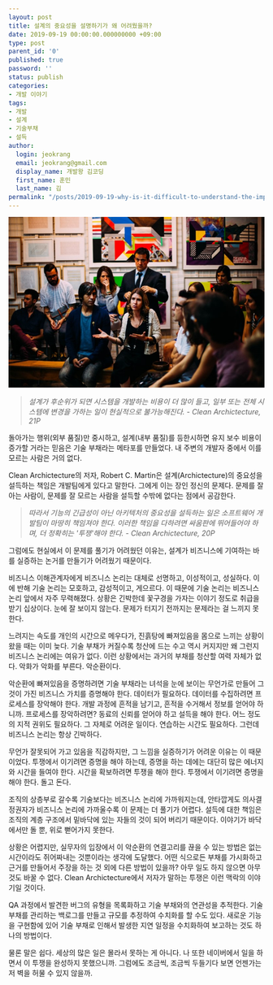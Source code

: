 ```yaml
---
layout: post
title: 설계의 중요성을 설명하기가 왜 어려웠을까?
date: 2019-09-19 00:00:00.000000000 +09:00
type: post
parent_id: '0'
published: true
password: ''
status: publish
categories:
- 개발 이야기
tags:
- 개발
- 설계
- 기술부채
- 설득
author:
  login: jeokrang
  email: jeokrang@gmail.com
  display_name: 개발왕 김코딩
  first_name: 훈민
  last_name: 김
permalink: "/posts/2019-09-19-why-is-it-difficult-to-understand-the-importance-of-archictecture"
---
```

![photo-1515187029135-18ee286d815b](/assets/images/new/photo-1515187029135-18ee286d815b.jpg)

> *설계가 후순위가 되면 시스템을 개발하는 비용이 더 많이 들고,* 
> *일부 또는 전체 시스템에 변경을 가하는 일이 현실적으로 불가능해진다.*
> <cite>- Clean Archictecture, 21P</cite>

돌아가는 행위(외부 품질)만 중시하고, 설계(내부 품질)를 등한시하면 유지 보수 비용이 증가할 거라는 믿음은 기술 부채라는 메타포를 만들었다. 내 주변의 개발자 중에서 이를 모르는 사람은 거의 없다. 

Clean Archictecture의 저자, Robert C. Martin은 설계(Archictecture)의 중요성을 설득하는 책임은 개발팀에게 있다고 말한다. 그에게 이는 장인 정신의 문제다. 문제를 잘 아는 사람이, 문제를 잘 모르는 사람을 설득할 수밖에 없다는 점에서 공감한다.

> *따라서 기능의 긴급성이 아닌 아키텍처의 중요성을 설득하는 일은* 
> *소프트웨어 개발팀이 마땅히 책임져야 한다.* 
> *이러한 책임을 다하려면 싸움판에 뛰어들어야 하며,* 
> *더 정확히는 '투쟁'해야 한다.*
> <cite>- Clean Archictecture, 20P</cite>

그럼에도 현실에서 이 문제를 풀기가 어려웠던 이유는, 설계가 비즈니스에 기여하는 바를 실증하는 논거를 만들기가 어려웠기 때문이다.

비즈니스 이해관계자에게 비즈니스 논리는 대체로 선명하고, 이성적이고, 성실하다. 이에 반해 기술 논리는 모호하고, 감성적이고, 게으르다. 이 때문에 기술 논리는 비즈니스 논리 앞에서 자주 무력해졌다. 상황은 긴박한데 꽃구경을 가자는 이야기 정도로 취급을 받기 십상이다. 눈에 잘 보이지 않는다. 문제가 터지기 전까지는 문제라는 걸 느끼지 못한다.

느려지는 속도를 개인의 시간으로 메우다가, 진흙탕에 빠져있음을 몸으로 느끼는 상황이 왔을 때는 이미 늦다. 기술 부채가 커질수록 청산에 드는 수고 역시 커지지만 왜 그런지 비즈니스 논리에는 여유가 없다. 이런 상황에서는 과거의 부채를 청산할 여력 자체가 없다. 악화가 악화를 부른다. 악순환이다.

악순환에 빠져있음을 증명하려면 기술 부채라는 녀석을 눈에 보이는 무언가로 만들어 그것이 가진 비즈니스 가치를 증명해야 한다. 데이터가 필요하다. 데이터를 수집하려면 프로세스를 장악해야 한다. 개발 과정에 흔적을 남기고, 흔적을 수거해서 정보를 얻어야 하니까. 프로세스를 장악하려면? 동료의 신뢰를 얻어야 하고 설득을 해야 한다. 어느 정도의 지적 권위도 필요하다. 그 자체로 어려운 일이다. 연습하는 시간도 필요하다. 그런데 비즈니스 논리는 항상 긴박하다.

무언가 잘못되어 가고 있음을 직감하지만, 그 느낌을 실증하기가 어려운 이유는 이 때문이었다. 투쟁에서 이기려면 증명을 해야 하는데, 증명을 하는 데에는 대단히 많은 에너지와 시간을 들여야 한다. 시간을 확보하려면 투쟁을 해야 한다. 투쟁에서 이기려면 증명을 해야 한다. 돌고 돈다.

조직의 상층부로 갈수록 기술보다는 비즈니스 논리에 가까워지는데, 안타깝게도 의사결정권자가 비즈니스 논리에 가까울수록 이 문제는 더 풀기가 어렵다. 설득에 대한 책임은 조직의 계층 구조에서 밑바닥에 있는 자들의 것이 되어 버리기 때문이다. 이야기가 바닥에서만 돌 뿐, 위로 뻗어가지 못한다.

상황은 어렵지만, 실무자의 입장에서 이 악순환의 연결고리를 끊을 수 있는 방법은 없는 시간이라도 쥐어짜내는 것뿐이라는 생각에 도달했다. 어떤 식으로든 부채를 가시화하고 근거를 만들어서 주장을 하는 것 외에 다른 방법이 있을까? 아무 일도 하지 않으면 아무것도 바꿀 수 없다. Clean Archictecture에서 저자가 말하는 투쟁은 이런 맥락의 이야기일 것이다.

QA 과정에서 발견한 버그의 유형을 목록화하고 기술 부채와의 연관성을 추적한다. 기술 부채를 관리하는 백로그를 만들고 규모를 추정하여 수치화를 할 수도 있다. 새로운 기능을 구현함에 있어 기술 부채로 인해서 발생한 지연 일정을 수치화하여 보고하는 것도 하나의 방법이다.

물론 말은 쉽다. 세상의 많은 일은 몰라서 못하는 게 아니다. 나 또한 네이버에서 일을 하면서 이 투쟁을 완성하지 못했으니까. 그럼에도 조금씩, 조금씩 두들기다 보면 언젠가는 저 벽을 허물 수 있지 않을까.

